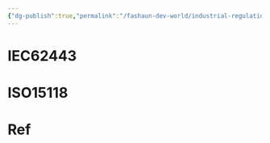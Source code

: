 ```yaml
---
{"dg-publish":true,"permalink":"/fashaun-dev-world/industrial-regulation/","noteIcon":""}
---
```


# IEC62443

# ISO15118
# Ref